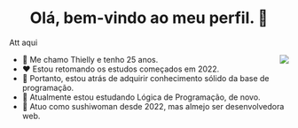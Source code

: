 <p align="center">
  <h1 align="center">Olá, bem-vindo ao meu perfil. 👋</h1>
</p>
</p>
<p>Att aqui</p>
<img align="right" src="https://user-images.githubusercontent.com/5713670/87202985-820dcb80-c2b6-11ea-9f56-7ec461c497c3.gif">
<ul>
  <li>👋 Me chamo Thielly e tenho 25 anos.</li>
  <li>❤️ Estou retomando os estudos começados em 2022.</li>
  <li>🌱 Portanto, estou atrás de adquirir conhecimento sólido da base de programação.</li>
  <li>🧐 Atualmente estou estudando Lógica de Programação, de novo.</li>
  <li>💼 Atuo como sushiwoman desde 2022, mas almejo ser desenvolvedora web.</li>
</ul>


